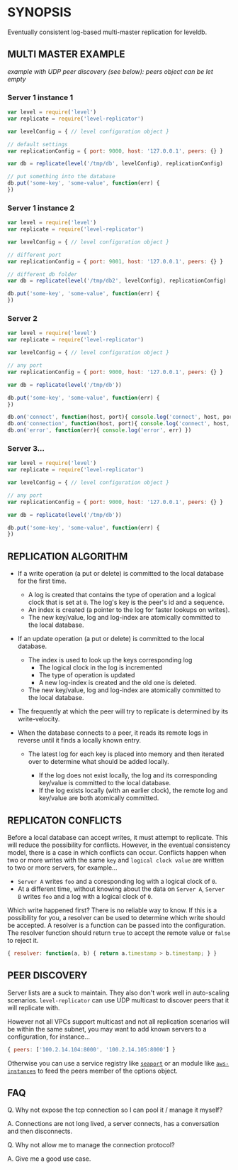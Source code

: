 # SYNOPSIS
Eventually consistent log-based multi-master replication for leveldb.

## MULTI MASTER EXAMPLE

*example with UDP peer discovery (see below): peers object can be let empty*
### Server 1 instance 1

```js
var level = require('level')
var replicate = require('level-replicator')

var levelConfig = { // level configuration object }

// default settings
var replicationConfig = { port: 9000, host: '127.0.0.1', peers: {} }

var db = replicate(level('/tmp/db', levelConfig), replicationConfig)

// put something into the database
db.put('some-key', 'some-value', function(err) {
})
```

### Server 1 instance 2

```js
var level = require('level')
var replicate = require('level-replicator')

var levelConfig = { // level configuration object }

// different port
var replicationConfig = { port: 9001, host: '127.0.0.1', peers: {} }

// different db folder
var db = replicate(level('/tmp/db2', levelConfig), replicationConfig)

db.put('some-key', 'some-value', function(err) {
})
```

### Server 2

```js
var level = require('level')
var replicate = require('level-replicator')

var levelConfig = { // level configuration object }

// any port
var replicationConfig = { port: 9000, host: '127.0.0.1', peers: {} }

var db = replicate(level('/tmp/db'))

db.put('some-key', 'some-value', function(err) {
})

db.on('connect', function(host, port){ console.log('connect', host, port) })
db.on('connection', function(host, port){ console.log('connect', host, port) })
db.on('error', function(err){ console.log('error', err) })

```

### Server 3...

```js
var level = require('level')
var replicate = require('level-replicator')

var levelConfig = { // level configuration object }

// any port
var replicationConfig = { port: 9000, host: '127.0.0.1', peers: {} }

var db = replicate(level('/tmp/db'))

db.put('some-key', 'some-value', function(err) {
})
```

## REPLICATION ALGORITHM
- If a write operation (a put or delete) is committed to the local database
  for the first time.

  - A log is created that contains the type of operation and a logical clock
    that is set at `0`. The log's key is the peer's id and a sequence.
  - An index is created (a pointer to the log for faster lookups on writes).
  - The new key/value, log and log-index are atomically committed to the local
    database.

- If an update operation (a put or delete) is committed to the local database.

  - The index is used to look up the keys corresponding log
    - The logical clock in the log is incremented
    - The type of operation is updated
    - A new log-index is created and the old one is deleted.
  - The new key/value, log and log-index are atomically committed to the local
    database.

- The frequently at which the peer will try to replicate is determined by its
  write-velocity.

- When the database connects to a peer, it reads its remote logs in reverse
  until it finds a locally known entry.

  - The latest log for each key is placed into memory and then iterated
    over to determine what should be added locally.

    - If the log does not exist locally, the log and its corresponding
      key/value is committed to the local database.
    - If the log exists locally (with an earlier clock), the remote log
      and key/value are both atomically committed.

## REPLICATON CONFLICTS
Before a local database can accept writes, it must attempt to replicate. This
will reduce the possibility for conflicts. However, in the eventual consistency
model, there is a case in which conflicts can occur. Conflicts happen when two
or more writes with the same `key` and `logical clock value` are written to two
or more servers, for example...

- `Server A` writes `foo` and a coresponding log with a logical clock of `0`.
- At a different time, without knowing about the data on `Server A`, `Server B`
  writes `foo` and a log with a logical clock of `0`.

Which write happened first? There is no reliable way to know. If this is a
possibility for you, a resolver can be used to determine which write should be
accepted. A resolver is a function can be passed into the configuration. The
resolver function should return `true` to accept the remote value or `false` to
reject it.

```js
{ resolver: function(a, b) { return a.timestamp > b.timestamp; } }
```

## PEER DISCOVERY
Server lists are a suck to maintain. They also don't work well in auto-scaling
scenarios. `level-replicator` can use UDP multicast to discover peers that it
will replicate with.

However not all VPCs support multicast and not all replication scenarios will
be within the same subnet, you may want to add known servers to a configuration,
for instance...

```js
{ peers: ['100.2.14.104:8000', '100.2.14.105:8000'] }
```

Otherwise you can use a service registry like [`seaport`]() or an module
like [`aws-instances`]() to feed the peers member of the options object.

## FAQ

Q. Why not expose the tcp connection so I can pool it / manage it myself?

A. Connections are not long lived, a server connects, has a conversation and
then disconnects.

Q. Why not allow me to manage the connection protocol?

A. Give me a good use case.

